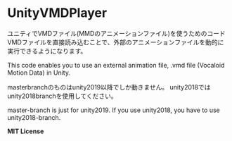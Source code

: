 # UnityVMDPlayer
ユニティでVMDファイル(MMDのアニメーションファイル)を使うためのコード 
VMDファイルを直接読み込むことで、外部のアニメーションファイルを動的に実行できるようになります。  
    
This code enables you to use an external animation file, .vmd file (Vocaloid Motion Data) in Unity.  

masterbranchのものはunity2019以降でしか動きません。
unity2018ではunity2018branchを使用してください。

master-branch is just for unity2019.
If you use unity2018, you have to use unity2018-branch.

**MIT License**
